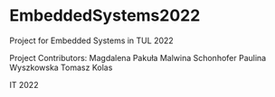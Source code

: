 # EmbeddedSystems2022
Project for Embedded Systems in TUL 2022

Project Contributors:
Magdalena Pakuła
Malwina Schonhofer
Paulina Wyszkowska
Tomasz Kolas

IT 2022
